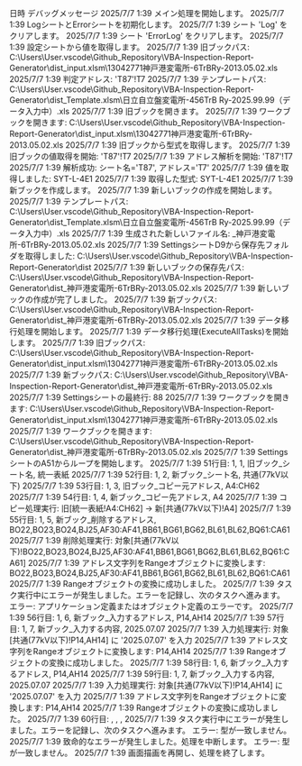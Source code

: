 日時	デバッグメッセージ
2025/7/7 1:39	メイン処理を開始します。
2025/7/7 1:39	LogシートとErrorシートを初期化します。
2025/7/7 1:39	シート 'Log' をクリアします。
2025/7/7 1:39	シート 'ErrorLog' をクリアします。
2025/7/7 1:39	設定シートから値を取得します。
2025/7/7 1:39	旧ブックパス: C:\Users\User\.vscode\Github_Repository\VBA-Inspection-Report-Generator\dist\_input.xlsm\13042771神戸港変電所-6TrBRy-2013.05.02.xls
2025/7/7 1:39	判定アドレス: 'T87'!T7
2025/7/7 1:39	テンプレートパス: C:\Users\User\.vscode\Github_Repository\VBA-Inspection-Report-Generator\dist\_Template.xlsm\日立自立盤変電所-456TrB Ry-2025.99.99（データ入力中）.xls
2025/7/7 1:39	旧ブックを開きます。
2025/7/7 1:39	ワークブックを開きます: C:\Users\User\.vscode\Github_Repository\VBA-Inspection-Report-Generator\dist\_input.xlsm\13042771神戸港変電所-6TrBRy-2013.05.02.xls
2025/7/7 1:39	旧ブックから型式を取得します。
2025/7/7 1:39	旧ブックの値取得を開始: 'T87'!T7
2025/7/7 1:39	アドレス解析を開始: 'T87'!T7
2025/7/7 1:39	解析成功: シート名='T87', アドレス='T7'
2025/7/7 1:39	値を取得しました: SYT-L-4E1
2025/7/7 1:39	取得した型式: SYT-L-4E1
2025/7/7 1:39	新ブックを作成します。
2025/7/7 1:39	新しいブックの作成を開始します。
2025/7/7 1:39	テンプレートパス: C:\Users\User\.vscode\Github_Repository\VBA-Inspection-Report-Generator\dist\_Template.xlsm\日立自立盤変電所-456TrB Ry-2025.99.99（データ入力中）.xls
2025/7/7 1:39	生成された新しいファイル名: _神戸港変電所-6TrBRy-2013.05.02.xls
2025/7/7 1:39	SettingsシートD9から保存先フォルダを取得しました: C:\Users\User\.vscode\Github_Repository\VBA-Inspection-Report-Generator\dist
2025/7/7 1:39	新しいブックの保存先パス: C:\Users\User\.vscode\Github_Repository\VBA-Inspection-Report-Generator\dist\_神戸港変電所-6TrBRy-2013.05.02.xls
2025/7/7 1:39	新しいブックの作成が完了しました。
2025/7/7 1:39	新ブックパス: C:\Users\User\.vscode\Github_Repository\VBA-Inspection-Report-Generator\dist\_神戸港変電所-6TrBRy-2013.05.02.xls
2025/7/7 1:39	データ移行処理を開始します。
2025/7/7 1:39	データ移行処理(ExecuteAllTasks)を開始します。
2025/7/7 1:39	旧ブックパス: C:\Users\User\.vscode\Github_Repository\VBA-Inspection-Report-Generator\dist\_input.xlsm\13042771神戸港変電所-6TrBRy-2013.05.02.xls
2025/7/7 1:39	新ブックパス: C:\Users\User\.vscode\Github_Repository\VBA-Inspection-Report-Generator\dist\_神戸港変電所-6TrBRy-2013.05.02.xls
2025/7/7 1:39	Settingsシートの最終行: 88
2025/7/7 1:39	ワークブックを開きます: C:\Users\User\.vscode\Github_Repository\VBA-Inspection-Report-Generator\dist\_input.xlsm\13042771神戸港変電所-6TrBRy-2013.05.02.xls
2025/7/7 1:39	ワークブックを開きます: C:\Users\User\.vscode\Github_Repository\VBA-Inspection-Report-Generator\dist\_神戸港変電所-6TrBRy-2013.05.02.xls
2025/7/7 1:39	SettingsシートのA51からループを開始します。
2025/7/7 1:39	51行目: 1, 1, 旧ブック_シート名, 統一表紙
2025/7/7 1:39	52行目: 1, 2, 新ブック_シート名, 共通(77kV以下)
2025/7/7 1:39	53行目: 1, 3, 旧ブック_コピー元アドレス, A4:CH62
2025/7/7 1:39	54行目: 1, 4, 新ブック_コピー先アドレス, A4
2025/7/7 1:39	コピー処理実行: 旧[統一表紙!A4:CH62] -> 新[共通(77kV以下)!A4]
2025/7/7 1:39	55行目: 1, 5, 新ブック_削除するアドレス, BO22,BO23,BO24,BJ25,AF30:AF41,BB61,BG61,BG62,BL61,BL62,BQ61:CA61
2025/7/7 1:39	削除処理実行: 対象[共通(77kV以下)!BO22,BO23,BO24,BJ25,AF30:AF41,BB61,BG61,BG62,BL61,BL62,BQ61:CA61]
2025/7/7 1:39	アドレス文字列をRangeオブジェクトに変換します: BO22,BO23,BO24,BJ25,AF30:AF41,BB61,BG61,BG62,BL61,BL62,BQ61:CA61
2025/7/7 1:39	Rangeオブジェクトの変換に成功しました。
2025/7/7 1:39	タスク実行中にエラーが発生しました。エラーを記録し、次のタスクへ進みます。 エラー: アプリケーション定義またはオブジェクト定義のエラーです。
2025/7/7 1:39	56行目: 1, 6, 新ブック_入力するアドレス, P14,AH14
2025/7/7 1:39	57行目: 1, 7, 新ブック_入力する内容, 2025.07.07
2025/7/7 1:39	入力処理実行: 対象[共通(77kV以下)!P14,AH14] に '2025.07.07' を入力
2025/7/7 1:39	アドレス文字列をRangeオブジェクトに変換します: P14,AH14
2025/7/7 1:39	Rangeオブジェクトの変換に成功しました。
2025/7/7 1:39	58行目: 1, 6, 新ブック_入力するアドレス, P14,AH14
2025/7/7 1:39	59行目: 1, 7, 新ブック_入力する内容, 2025.07.07
2025/7/7 1:39	入力処理実行: 対象[共通(77kV以下)!P14,AH14] に '2025.07.07' を入力
2025/7/7 1:39	アドレス文字列をRangeオブジェクトに変換します: P14,AH14
2025/7/7 1:39	Rangeオブジェクトの変換に成功しました。
2025/7/7 1:39	60行目: , , , 
2025/7/7 1:39	タスク実行中にエラーが発生しました。エラーを記録し、次のタスクへ進みます。 エラー: 型が一致しません。
2025/7/7 1:39	致命的なエラーが発生しました。処理を中断します。 エラー: 型が一致しません。
2025/7/7 1:39	画面描画を再開し、処理を終了します。

